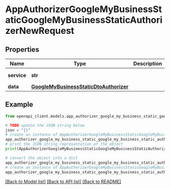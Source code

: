 # AppAuthorizerGoogleMyBusinessStaticGoogleMyBusinessStaticAuthorizerNewRequest


## Properties

Name | Type | Description | Notes
------------ | ------------- | ------------- | -------------
**service** | **str** |  | [optional] [default to 'google_my_business_static']
**data** | [**GoogleMyBusinessStaticDtoAuthorizer**](GoogleMyBusinessStaticDtoAuthorizer.md) |  | [optional] 

## Example

```python
from openapi_client.models.app_authorizer_google_my_business_static_google_my_business_static_authorizer_new_request import AppAuthorizerGoogleMyBusinessStaticGoogleMyBusinessStaticAuthorizerNewRequest

# TODO update the JSON string below
json = "{}"
# create an instance of AppAuthorizerGoogleMyBusinessStaticGoogleMyBusinessStaticAuthorizerNewRequest from a JSON string
app_authorizer_google_my_business_static_google_my_business_static_authorizer_new_request_instance = AppAuthorizerGoogleMyBusinessStaticGoogleMyBusinessStaticAuthorizerNewRequest.from_json(json)
# print the JSON string representation of the object
print(AppAuthorizerGoogleMyBusinessStaticGoogleMyBusinessStaticAuthorizerNewRequest.to_json())

# convert the object into a dict
app_authorizer_google_my_business_static_google_my_business_static_authorizer_new_request_dict = app_authorizer_google_my_business_static_google_my_business_static_authorizer_new_request_instance.to_dict()
# create an instance of AppAuthorizerGoogleMyBusinessStaticGoogleMyBusinessStaticAuthorizerNewRequest from a dict
app_authorizer_google_my_business_static_google_my_business_static_authorizer_new_request_from_dict = AppAuthorizerGoogleMyBusinessStaticGoogleMyBusinessStaticAuthorizerNewRequest.from_dict(app_authorizer_google_my_business_static_google_my_business_static_authorizer_new_request_dict)
```
[[Back to Model list]](../README.md#documentation-for-models) [[Back to API list]](../README.md#documentation-for-api-endpoints) [[Back to README]](../README.md)


